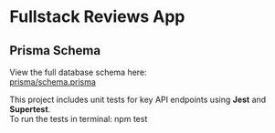 # Fullstack Reviews App

## Prisma Schema

View the full database schema here:  
[prisma/schema.prisma](./prisma/schema.prisma)


This project includes unit tests for key API endpoints using **Jest** and **Supertest**.  
To run the tests in terminal:
npm test